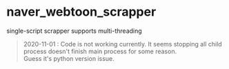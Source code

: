 # naver_webtoon_scrapper

single-script scrapper supports multi-threading

> 2020-11-01 : 
> Code is not working currently.
> It seems stopping all child process doesn't finish main process for some reason.<br>
> Guess it's python version issue.
